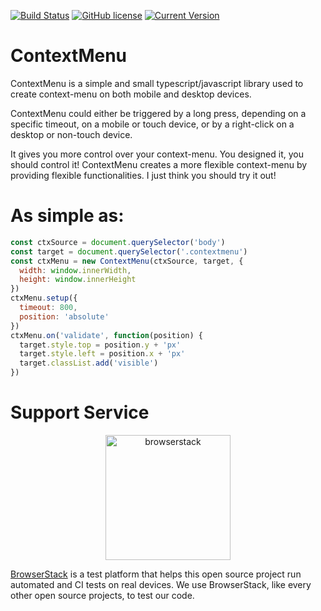 [![Build Status](https://www.travis-ci.org/calebpitan/contextmenu.svg?branch=master)](https://www.travis-ci.org/calebpitan/contextmenu)
[![GitHub license](https://img.shields.io/github/license/calebpitan/contextmenu?color=blue)](https://github.com/calebpitan/contextmenu/blob/master/LICENSE)
[![Current Version](https://img.shields.io/badge/npm-v0.1.1-blueviolet)](https://www.npmjs.com/package/@calebpitan/contextmenu)

# ContextMenu

ContextMenu is a simple and small typescript/javascript library used to create context-menu on both mobile and desktop devices.

ContextMenu could either be triggered by a long press, depending on a specific timeout, on a mobile or touch device, or by a right-click on a desktop or non-touch device.

It gives you more control over your context-menu. You designed it, you should control it! ContextMenu creates a more flexible context-menu by providing flexible functionalities.
I just think you should try it out!

# As simple as:

```js
const ctxSource = document.querySelector('body')
const target = document.querySelector('.contextmenu')
const ctxMenu = new ContextMenu(ctxSource, target, {
  width: window.innerWidth,
  height: window.innerHeight
})
ctxMenu.setup({
  timeout: 800,
  position: 'absolute'
})
ctxMenu.on('validate', function(position) {
  target.style.top = position.y + 'px'
  target.style.left = position.x + 'px'
  target.classList.add('visible')
})
```

# Support Service

<p style="text-align:center;">
  <a href="https://browserstack.com">
    <img src="https://p14.zdusercontent.com/attachment/1015988/RW6iglmeKjdn856mLzjd6uorO?token=eyJhbGciOiJkaXIiLCJlbmMiOiJBMTI4Q0JDLUhTMjU2In0..hjl1FY7qgeVCOLSe_QJdvQ._v2FG6qeo3J5zwiOmCPcJ8IUgRd0zD0hvV7jDbkySxGASjrue3M1KrAZVgtlRpKeXjyXxglzHXPQHL4xndb3ew8VqZwk1eUERgCG14uV6j1htixNCtuqScprVcr2eHbY3MTXG7Ee5jdkeKnN-mFStCkirACOteMeUTXak9ghX61n1rRk2jpcIv9y0BfTGwUR_zDDd8su4GwYDXJJTxN7Lv2K0HOtW4eTNbmHSjcvzxKVT2ZlHBQxOMbjzkuqycA2_nWuQ4ZFo6I0wZ6_--Cr_FQYfOqB-ucQUcIHdb759TY.5J6Iqbrb6_cEbRYPSt_L-w" alt="browserstack" width="200">
  </a>
</p>

[BrowserStack](https://browserstack.com) is a test platform that helps this open source project run automated and CI tests on real devices. We use BrowserStack, like every other open source projects, to test our code.
